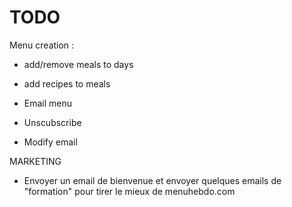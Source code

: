 # TODO

Menu creation :
- add/remove meals to days
- add recipes to meals


- Email menu
- Unscubscribe
- Modify email


MARKETING
- Envoyer un email de bienvenue et envoyer quelques emails de "formation" pour tirer le mieux de menuhebdo.com
